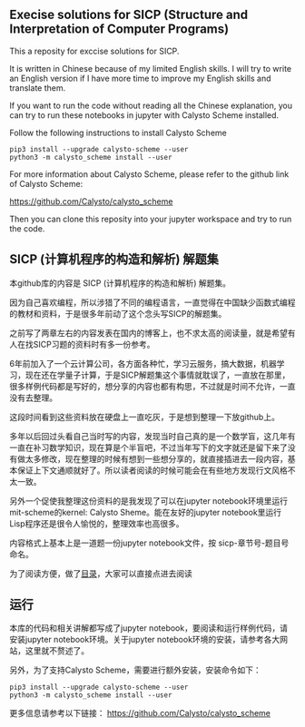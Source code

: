## Execise solutions for SICP (Structure and Interpretation of Computer Programs)

This a reposity for exccise solutions for SICP.

It is written in Chinese because of my limited English skills. I will try to write an English version if I have more time to improve my English skills and translate them.

If you want to run the code without reading all the Chinese explanation, you can try to run these notebooks in jupyter with Calysto Scheme installed.

Follow the following instructions to install Calysto Scheme 

	pip3 install --upgrade calysto-scheme --user
	python3 -m calysto_scheme install --user
	
For more information about Calysto Scheme, please refer to the github link of Calysto Scheme:

<https://github.com/Calysto/calysto_scheme>

Then you can clone this reposity into your jupyter workspace and try to run the code.

## SICP (计算机程序的构造和解析) 解题集

本github库的内容是 SICP (计算机程序的构造和解析) 解题集。

因为自己喜欢编程，所以涉猎了不同的编程语言，一直觉得在中国缺少函数式编程的教材和资料，于是很多年前动了这个念头写SICP的解题集。

之前写了两章左右的内容发表在国内的博客上，也不求太高的阅读量，就是希望有人在找SICP习题的资料时有多一份参考。

6年前加入了一个云计算公司，各方面各种忙，学习云服务，搞大数据，机器学习，现在还在学量子计算，于是SICP解题集这个事情就耽误了，一直放在那里，很多样例代码都是写好的，想分享的内容也都有构思，不过就是时间不允许，一直没有去整理。

这段时间看到这些资料放在硬盘上一直吃灰，于是想到整理一下放github上。

多年以后回过头看自己当时写的内容，发现当时自己真的是一个数学盲，这几年有一直在补习数学知识，现在算是个半盲吧，不过当年写下的文字就还是留下来了没有做太多修改，现在整理的时候有想到一些想分享的，就直接插进去一段内容，基本保证上下文通顺就好了。所以读者阅读的时候可能会在有些地方发现行文风格不太一致。

另外一个促使我整理这份资料的是我发现了可以在jupyter notebook环境里运行mit-scheme的kernel: Calysto Sheme。能在友好的jupyter notebook里运行Lisp程序还是很令人愉悦的，整理效率也高很多。

内容格式上基本上是一道题一份jupyter notebook文件，按 sicp-章节号-题目号 命名。

为了阅读方便，做了[目录](./index.ipynb)，大家可以直接点进去阅读


## 运行

本库的代码和相关讲解都写成了jupyter notebook，要阅读和运行样例代码，请安装jupyter notebook环境。关于jupyter notebook环境的安装，请参考各大网站，这里就不赘述了。

另外，为了支持Calysto Scheme，需要进行额外安装，安装命令如下：

	pip3 install --upgrade calysto-scheme --user
	python3 -m calysto_scheme install --user

更多信息请参考以下链接：
<https://github.com/Calysto/calysto_scheme>



